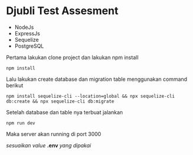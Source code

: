 # Djubli Test Assesment

- NodeJs
- ExpressJs
- Sequelize
- PostgreSQL

Pertama lakukan clone project dan lakukan npm install

```
npm install
```

Lalu lakukan create database dan migration table menggunakan command berikut

```
npm install sequelize-cli --location=global && npx sequelize-cli db:create && npx sequelize-cli db:migrate
```

Setelah database dan table nya terbuat jalankan

```
npm run dev
```

Maka server akan running di port 3000

_sesuaikan value_ __.env__ _yang dipakai_
